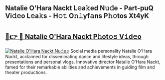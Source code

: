 ## Natalie O'Hara Nackt L𝚎a𝚔ed N𝚞𝚍e - Part-puQ Vi𝚍𝚎o L𝚎a𝚔s - H𝚘𝚝 O𝚗𝚕yf𝚊ns P𝚑𝚘tos Xt4yK

# <h2><a href="http://kf0ftnj.oniu.top/?m=Natalie+O%27Hara+Nackt">🔗👉 🔴 Natalie O'Hara Nackt P𝚑ot𝚘𝚜 V𝚒d𝚎o</a></h2>

[![Natalie O'Hara Nackt Nu𝚍e𝚜](https://i.imgur.com/0qMVB7G.gif)](http://kf0ftnj.oniu.top/?m=Natalie+O%27Hara+Nackt)
Social media personality Natalie O'Hara Nackt, acclaimed for disseminating dance and lifestyle ideas, through presentations and personal vlogs. Innovative director Natalie O'Hara Nackt, famed for their remarkable abilities and achievements in guiding film and theater productions.  
